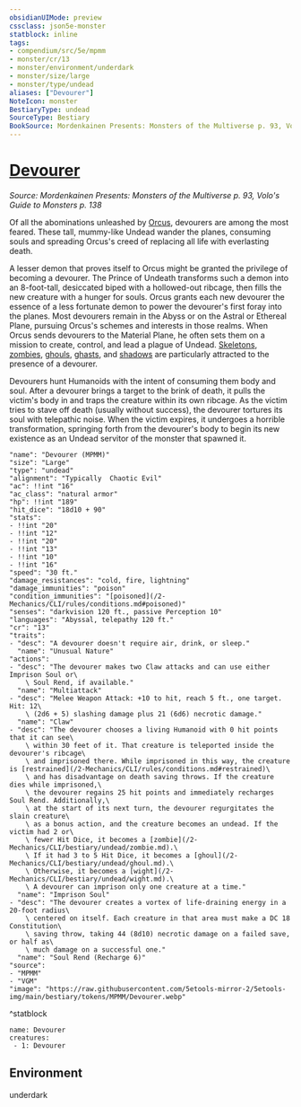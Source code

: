 ```yaml
---
obsidianUIMode: preview
cssclass: json5e-monster
statblock: inline
tags:
- compendium/src/5e/mpmm
- monster/cr/13
- monster/environment/underdark
- monster/size/large
- monster/type/undead
aliases: ["Devourer"]
NoteIcon: monster
BestiaryType: undead
SourceType: Bestiary
BookSource: Mordenkainen Presents: Monsters of the Multiverse p. 93, Volo's Guide to Monsters p. 138
---
```

# [Devourer](2-Mechanics/CLI/bestiary/undead/devourer-mpmm.md)
*Source: Mordenkainen Presents: Monsters of the Multiverse p. 93, Volo's Guide to Monsters p. 138*  

Of all the abominations unleashed by [Orcus](/2-Mechanics/CLI/bestiary/npc/orcus-mpmm.md), devourers are among the most feared. These tall, mummy-like Undead wander the planes, consuming souls and spreading Orcus's creed of replacing all life with everlasting death.

A lesser demon that proves itself to Orcus might be granted the privilege of becoming a devourer. The Prince of Undeath transforms such a demon into an 8-foot-tall, desiccated biped with a hollowed-out ribcage, then fills the new creature with a hunger for souls. Orcus grants each new devourer the essence of a less fortunate demon to power the devourer's first foray into the planes. Most devourers remain in the Abyss or on the Astral or Ethereal Plane, pursuing Orcus's schemes and interests in those realms. When Orcus sends devourers to the Material Plane, he often sets them on a mission to create, control, and lead a plague of Undead. [Skeletons](/2-Mechanics/CLI/bestiary/undead/skeleton.md), [zombies](/2-Mechanics/CLI/bestiary/undead/zombie.md), [ghouls](/2-Mechanics/CLI/bestiary/undead/ghoul.md), [ghasts](/2-Mechanics/CLI/bestiary/undead/ghast.md), and [shadows](/2-Mechanics/CLI/bestiary/undead/shadow.md) are particularly attracted to the presence of a devourer.

Devourers hunt Humanoids with the intent of consuming them body and soul. After a devourer brings a target to the brink of death, it pulls the victim's body in and traps the creature within its own ribcage. As the victim tries to stave off death (usually without success), the devourer tortures its soul with telepathic noise. When the victim expires, it undergoes a horrible transformation, springing forth from the devourer's body to begin its new existence as an Undead servitor of the monster that spawned it.

```statblock
"name": "Devourer (MPMM)"
"size": "Large"
"type": "undead"
"alignment": "Typically  Chaotic Evil"
"ac": !!int "16"
"ac_class": "natural armor"
"hp": !!int "189"
"hit_dice": "18d10 + 90"
"stats":
- !!int "20"
- !!int "12"
- !!int "20"
- !!int "13"
- !!int "10"
- !!int "16"
"speed": "30 ft."
"damage_resistances": "cold, fire, lightning"
"damage_immunities": "poison"
"condition_immunities": "[poisoned](/2-Mechanics/CLI/rules/conditions.md#poisoned)"
"senses": "darkvision 120 ft., passive Perception 10"
"languages": "Abyssal, telepathy 120 ft."
"cr": "13"
"traits":
- "desc": "A devourer doesn't require air, drink, or sleep."
  "name": "Unusual Nature"
"actions":
- "desc": "The devourer makes two Claw attacks and can use either Imprison Soul or\
    \ Soul Rend, if available."
  "name": "Multiattack"
- "desc": "Melee Weapon Attack: +10 to hit, reach 5 ft., one target. Hit: 12\
    \ (2d6 + 5) slashing damage plus 21 (6d6) necrotic damage."
  "name": "Claw"
- "desc": "The devourer chooses a living Humanoid with 0 hit points that it can see\
    \ within 30 feet of it. That creature is teleported inside the devourer's ribcage\
    \ and imprisoned there. While imprisoned in this way, the creature is [restrained](/2-Mechanics/CLI/rules/conditions.md#restrained)\
    \ and has disadvantage on death saving throws. If the creature dies while imprisoned,\
    \ the devourer regains 25 hit points and immediately recharges Soul Rend. Additionally,\
    \ at the start of its next turn, the devourer regurgitates the slain creature\
    \ as a bonus action, and the creature becomes an undead. If the victim had 2 or\
    \ fewer Hit Dice, it becomes a [zombie](/2-Mechanics/CLI/bestiary/undead/zombie.md).\
    \ If it had 3 to 5 Hit Dice, it becomes a [ghoul](/2-Mechanics/CLI/bestiary/undead/ghoul.md).\
    \ Otherwise, it becomes a [wight](/2-Mechanics/CLI/bestiary/undead/wight.md).\
    \ A devourer can imprison only one creature at a time."
  "name": "Imprison Soul"
- "desc": "The devourer creates a vortex of life-draining energy in a 20-foot radius\
    \ centered on itself. Each creature in that area must make a DC 18 Constitution\
    \ saving throw, taking 44 (8d10) necrotic damage on a failed save, or half as\
    \ much damage on a successful one."
  "name": "Soul Rend (Recharge 6)"
"source":
- "MPMM"
- "VGM"
"image": "https://raw.githubusercontent.com/5etools-mirror-2/5etools-img/main/bestiary/tokens/MPMM/Devourer.webp"
```
^statblock

```encounter-table
name: Devourer
creatures:
 - 1: Devourer
```

## Environment

underdark